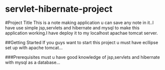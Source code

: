 # servlet-hibernate-project

#Project Title
This is a note making application u can save any note in it..I have use simple jsp,servlets and hibernate and mysql to make this application working.I have deploy it to my localhost apachae tomcat server.


##Getting Started
If you guys want to start this project u must have ecllipse set up with apache tomcat...

###Prerequisites
must u have good knowledge of jsp,servlets and hibernate with mysql as a database...


